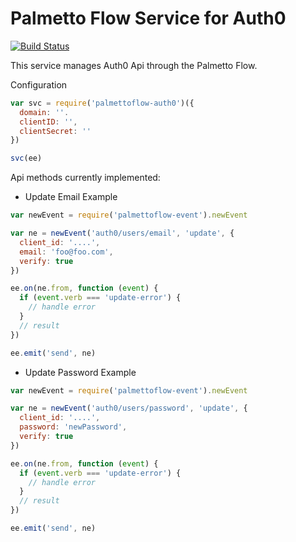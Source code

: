 # Palmetto Flow Service for Auth0

[![Build Status](https://travis-ci.org/twilson63/palmettoflow-auth0-svc.svg?branch=master)](https://travis-ci.org/twilson63/palmettoflow-auth0-svc)

This service manages Auth0 Api through the Palmetto Flow.

Configuration

``` js
var svc = require('palmettoflow-auth0')({
  domain: ''.
  clientID: '',
  clientSecret: ''
})

svc(ee)
```

Api methods currently implemented:

* Update Email Example

``` js
var newEvent = require('palmettoflow-event').newEvent

var ne = newEvent('auth0/users/email', 'update', {
  client_id: '....',
  email: 'foo@foo.com',
  verify: true
})

ee.on(ne.from, function (event) {
  if (event.verb === 'update-error') {
    // handle error
  }
  // result
})

ee.emit('send', ne)
```


* Update Password Example

``` js
var newEvent = require('palmettoflow-event').newEvent

var ne = newEvent('auth0/users/password', 'update', {
  client_id: '....',
  password: 'newPassword',
  verify: true
})

ee.on(ne.from, function (event) {
  if (event.verb === 'update-error') {
    // handle error
  }
  // result
})

ee.emit('send', ne)
```

